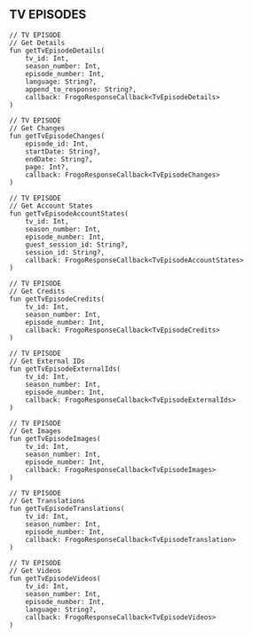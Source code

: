 ## TV EPISODES

    // TV EPISODE
    // Get Details
    fun getTvEpisodeDetails(
        tv_id: Int,
        season_number: Int,
        episode_number: Int,
        language: String?,
        append_to_response: String?,
        callback: FrogoResponseCallback<TvEpisodeDetails>
    )

    // TV EPISODE
    // Get Changes
    fun getTvEpisodeChanges(
        episode_id: Int,
        startDate: String?,
        endDate: String?,
        page: Int?,
        callback: FrogoResponseCallback<TvEpisodeChanges>
    )

    // TV EPISODE
    // Get Account States
    fun getTvEpisodeAccountStates(
        tv_id: Int,
        season_number: Int,
        episode_number: Int,
        guest_session_id: String?,
        session_id: String?,
        callback: FrogoResponseCallback<TvEpisodeAccountStates>
    )

    // TV EPISODE
    // Get Credits
    fun getTvEpisodeCredits(
        tv_id: Int,
        season_number: Int,
        episode_number: Int,
        callback: FrogoResponseCallback<TvEpisodeCredits>
    )

    // TV EPISODE
    // Get External IDs
    fun getTvEpisodeExternalIds(
        tv_id: Int,
        season_number: Int,
        episode_number: Int,
        callback: FrogoResponseCallback<TvEpisodeExternalIds>
    )

    // TV EPISODE
    // Get Images
    fun getTvEpisodeImages(
        tv_id: Int,
        season_number: Int,
        episode_number: Int,
        callback: FrogoResponseCallback<TvEpisodeImages>
    )

    // TV EPISODE
    // Get Translations
    fun getTvEpisodeTranslations(
        tv_id: Int,
        season_number: Int,
        episode_number: Int,
        callback: FrogoResponseCallback<TvEpisodeTranslation>
    )

    // TV EPISODE
    // Get Videos
    fun getTvEpisodeVideos(
        tv_id: Int,
        season_number: Int,
        episode_number: Int,
        language: String?,
        callback: FrogoResponseCallback<TvEpisodeVideos>
    )